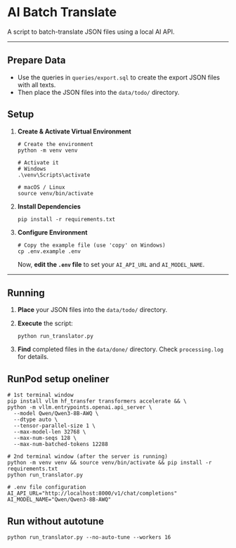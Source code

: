 # AI Batch Translate

A script to batch-translate JSON files using a local AI API.

---

## Prepare Data
- Use the queries in `queries/export.sql` to create the export JSON files with all texts.
- Then place the JSON files into the `data/todo/` directory.

## Setup

1.  **Create & Activate Virtual Environment**
    ```shell
    # Create the environment
    python -m venv venv

    # Activate it
    # Windows
    .\venv\Scripts\activate
    
    # macOS / Linux
    source venv/bin/activate
    ```

2.  **Install Dependencies**
    ```shell
    pip install -r requirements.txt
    ```

3.  **Configure Environment**
    ```shell
    # Copy the example file (use 'copy' on Windows)
    cp .env.example .env
    ```
    Now, **edit the `.env` file** to set your `AI_API_URL` and `AI_MODEL_NAME`.

---

## Running

1.  **Place** your JSON files into the `data/todo/` directory.

2.  **Execute** the script:
    ```shell
    python run_translator.py
    ```

3.  **Find** completed files in the `data/done/` directory. Check `processing.log` for details.

## RunPod setup oneliner
```shell
# 1st terminal window
pip install vllm hf_transfer transformers accelerate && \
python -m vllm.entrypoints.openai.api_server \
  --model Qwen/Qwen3-8B-AWQ \
  --dtype auto \
  --tensor-parallel-size 1 \
  --max-model-len 32768 \
  --max-num-seqs 128 \
  --max-num-batched-tokens 12288 

# 2nd terminal window (after the server is running)
python -m venv venv && source venv/bin/activate && pip install -r requirements.txt
python run_translator.py

# .env file configuration
AI_API_URL="http://localhost:8000/v1/chat/completions"
AI_MODEL_NAME="Qwen/Qwen3-8B-AWQ" 
```

## Run without autotune
```shell
python run_translator.py --no-auto-tune --workers 16
```
